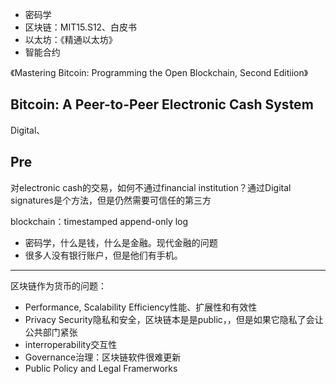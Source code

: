 


+ 密码学
+ 区块链：MIT15.S12、白皮书
+ 以太坊：《精通以太坊》
+ 智能合约





《Mastering Bitcoin: Programming the Open Blockchain, Second Editiion》



## Bitcoin: A Peer-to-Peer Electronic Cash System

Digital、


## Pre


对electronic cash的交易，如何不通过financial institution？通过Digital signatures是个方法，但是仍然需要可信任的第三方



blockchain：timestamped append-only log



+ 密码学，什么是钱，什么是金融。现代金融的问题
+ 很多人没有银行账户，但是他们有手机。

---

区块链作为货币的问题：
+ Performance, Scalability Efficiency性能、扩展性和有效性
+ Privacy Security隐私和安全，区块链本是是public，，但是如果它隐私了会让公共部门紧张
+ interroperability交互性
+ Governance治理：区块链软件很难更新 
+ Public Policy and Legal Framerworks